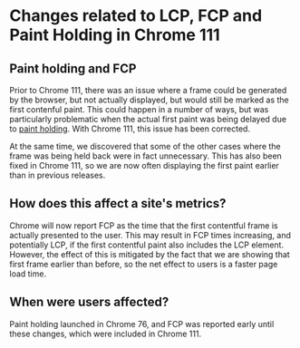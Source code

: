 # Changes related to LCP, FCP and Paint Holding in Chrome 111

## Paint holding and FCP
Prior to Chrome 111, there was an issue where a frame could be generated by the
browser, but not actually displayed, but would still be marked as the first
contenful paint. This could happen in a number of ways, but was particularly
problematic when the actual first paint was being delayed due to
[paint holding](https://developer.chrome.com/blog/paint-holding/). With Chrome
111, this issue has been corrected.

At the same time, we discovered that some of the other cases where the frame was
being held back were in fact unnecessary. This has also been fixed in Chrome
111, so we are now often displaying the first paint earlier than in previous
releases.

## How does this affect a site's metrics?
Chrome will now report FCP as the time that the first contentful frame is
actually presented to the user. This may result in FCP times increasing, and
potentially LCP, if the first contentful paint also includes the LCP element.
However, the effect of this is mitigated by the fact that we are showing that
first frame earlier than before, so the net effect to users is a faster page
load time.

## When were users affected?
Paint holding launched in Chrome 76, and FCP was reported early until these
changes, which were included in Chrome 111.

